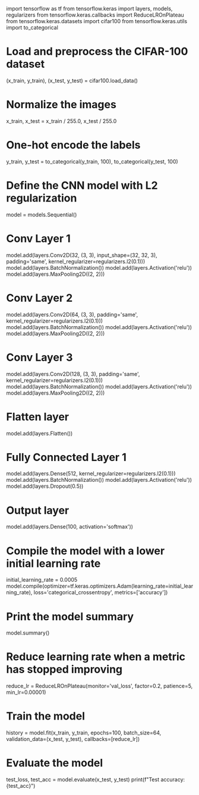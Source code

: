 import tensorflow as tf
from tensorflow.keras import layers, models, regularizers
from tensorflow.keras.callbacks import ReduceLROnPlateau
from tensorflow.keras.datasets import cifar100
from tensorflow.keras.utils import to_categorical

# Load and preprocess the CIFAR-100 dataset
(x_train, y_train), (x_test, y_test) = cifar100.load_data()

# Normalize the images
x_train, x_test = x_train / 255.0, x_test / 255.0

# One-hot encode the labels
y_train, y_test = to_categorical(y_train, 100), to_categorical(y_test, 100)

# Define the CNN model with L2 regularization
model = models.Sequential()

# Conv Layer 1
model.add(layers.Conv2D(32, (3, 3), input_shape=(32, 32, 3), padding='same',
                        kernel_regularizer=regularizers.l2(0.1)))
model.add(layers.BatchNormalization())
model.add(layers.Activation('relu'))
model.add(layers.MaxPooling2D((2, 2)))

# Conv Layer 2
model.add(layers.Conv2D(64, (3, 3), padding='same',
                        kernel_regularizer=regularizers.l2(0.1)))
model.add(layers.BatchNormalization())
model.add(layers.Activation('relu'))
model.add(layers.MaxPooling2D((2, 2)))

# Conv Layer 3
model.add(layers.Conv2D(128, (3, 3), padding='same',
                        kernel_regularizer=regularizers.l2(0.1)))
model.add(layers.BatchNormalization())
model.add(layers.Activation('relu'))
model.add(layers.MaxPooling2D((2, 2)))

# Flatten layer
model.add(layers.Flatten())

# Fully Connected Layer 1
model.add(layers.Dense(512, kernel_regularizer=regularizers.l2(0.1)))
model.add(layers.BatchNormalization())
model.add(layers.Activation('relu'))
model.add(layers.Dropout(0.5))

# Output layer
model.add(layers.Dense(100, activation='softmax'))

# Compile the model with a lower initial learning rate
initial_learning_rate = 0.0005
model.compile(optimizer=tf.keras.optimizers.Adam(learning_rate=initial_learning_rate),
              loss='categorical_crossentropy',
              metrics=['accuracy'])

# Print the model summary
model.summary()

# Reduce learning rate when a metric has stopped improving
reduce_lr = ReduceLROnPlateau(monitor='val_loss', factor=0.2, patience=5, min_lr=0.00001)

# Train the model
history = model.fit(x_train, y_train, epochs=100, batch_size=64, 
                    validation_data=(x_test, y_test),
                    callbacks=[reduce_lr])

# Evaluate the model
test_loss, test_acc = model.evaluate(x_test, y_test)
print(f"Test accuracy: {test_acc}")